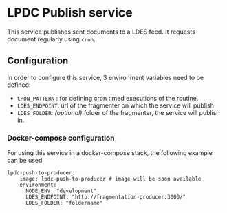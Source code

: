 # LPDC Publish service

This service publishes sent documents to a LDES feed.
It requests document regularly using `cron`.

## Configuration

In order to configure this service, 3 environment variables need to be defined:

- `CRON_PATTERN` : for defining cron timed executions of the routine.
- `LDES_ENDPOINT`: url of the fragmenter on which the service will publish
- `LDES_FOLDER`:  *(optional)* folder of the fragmenter, the service will publish in.

### Docker-compose configuration

For using this service in a docker-compose stack, the following example can be used

```
lpdc-push-to-producer:
    image: lpdc-push-to-producer # image will be soon available
    environment:
      NODE_ENV: "development"
      LDES_ENDPOINT: "http://fragmentation-producer:3000/"
      LDES_FOLDER: "foldername"
```
